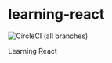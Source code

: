 # learning-react

![CircleCI (all branches)](https://img.shields.io/circleci/project/github/luotaoyeah/learning-react.svg)

Learning React
